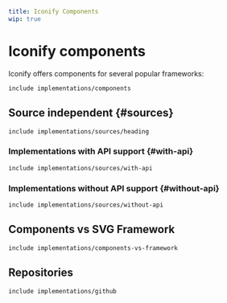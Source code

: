 ```yaml
title: Iconify Components
wip: true
```

# Iconify components

Iconify offers components for several popular frameworks:

`include implementations/components`

## Source independent {#sources}

`include implementations/sources/heading`

### Implementations with API support {#with-api}

`include implementations/sources/with-api`

### Implementations without API support {#without-api}

`include implementations/sources/without-api`

## Components vs SVG Framework

`include implementations/components-vs-framework`

## Repositories

`include implementations/github`
